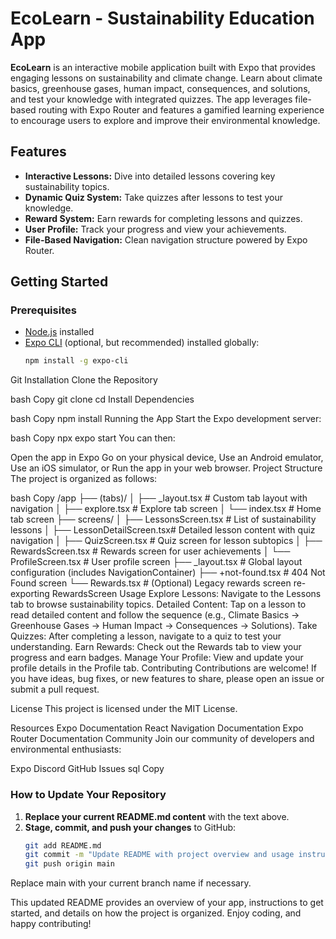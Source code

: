 # EcoLearn - Sustainability Education App

**EcoLearn** is an interactive mobile application built with Expo that provides engaging lessons on sustainability and climate change. Learn about climate basics, greenhouse gases, human impact, consequences, and solutions, and test your knowledge with integrated quizzes. The app leverages file-based routing with Expo Router and features a gamified learning experience to encourage users to explore and improve their environmental knowledge.

## Features

- **Interactive Lessons:** Dive into detailed lessons covering key sustainability topics.
- **Dynamic Quiz System:** Take quizzes after lessons to test your knowledge.
- **Reward System:** Earn rewards for completing lessons and quizzes.
- **User Profile:** Track your progress and view your achievements.
- **File-Based Navigation:** Clean navigation structure powered by Expo Router.

## Getting Started

### Prerequisites

- [Node.js](https://nodejs.org/) installed
- [Expo CLI](https://docs.expo.dev/workflow/expo-cli/) (optional, but recommended) installed globally:
  ```bash
  npm install -g expo-cli
Git
Installation
Clone the Repository

bash
Copy
git clone <your-repo-url>
cd <your-repo-folder>
Install Dependencies

bash
Copy
npm install
Running the App
Start the Expo development server:

bash
Copy
npx expo start
You can then:

Open the app in Expo Go on your physical device,
Use an Android emulator,
Use an iOS simulator, or
Run the app in your web browser.
Project Structure
The project is organized as follows:

bash
Copy
/app
├── (tabs)/
│   ├── _layout.tsx           # Custom tab layout with navigation
│   ├── explore.tsx           # Explore tab screen
│   └── index.tsx             # Home tab screen
├── screens/
│   ├── LessonsScreen.tsx     # List of sustainability lessons
│   ├── LessonDetailScreen.tsx# Detailed lesson content with quiz navigation
│   ├── QuizScreen.tsx        # Quiz screen for lesson subtopics
│   ├── RewardsScreen.tsx     # Rewards screen for user achievements
│   └── ProfileScreen.tsx     # User profile screen
├── _layout.tsx               # Global layout configuration (includes NavigationContainer)
├── +not-found.tsx            # 404 Not Found screen
└── Rewards.tsx               # (Optional) Legacy rewards screen re-exporting RewardsScreen
Usage
Explore Lessons: Navigate to the Lessons tab to browse sustainability topics.
Detailed Content: Tap on a lesson to read detailed content and follow the sequence (e.g., Climate Basics → Greenhouse Gases → Human Impact → Consequences → Solutions).
Take Quizzes: After completing a lesson, navigate to a quiz to test your understanding.
Earn Rewards: Check out the Rewards tab to view your progress and earn badges.
Manage Your Profile: View and update your profile details in the Profile tab.
Contributing
Contributions are welcome! If you have ideas, bug fixes, or new features to share, please open an issue or submit a pull request.

License
This project is licensed under the MIT License.

Resources
Expo Documentation
React Navigation Documentation
Expo Router Documentation
Community
Join our community of developers and environmental enthusiasts:

Expo Discord
GitHub Issues
sql
Copy

### How to Update Your Repository

1. **Replace your current README.md content** with the text above.
2. **Stage, commit, and push your changes** to GitHub:
   ```bash
   git add README.md
   git commit -m "Update README with project overview and usage instructions"
   git push origin main
Replace main with your current branch name if necessary.

This updated README provides an overview of your app, instructions to get started, and details on how the project is organized. Enjoy coding, and happy contributing!